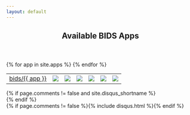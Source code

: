 ```yaml
---
layout: default
---
```

<article class="post-container post-container--single">
  <header class="post-header">
    <h1 class="post-title">Available BIDS Apps</h1>
  </header>

  <table>
  {% for app in site.apps %}
    <tr>
      <td><a href="http://github.com/BIDS-Apps/{{ app }}">bids/{{ app }}</a></td>
      <td><img src="https://img.shields.io/github/tag/BIDS-Apps/{{ app }}.svg?maxAge=2592000" /></td>
      <td>
        <a href="http://github.com/BIDS-Apps/{{ app }}/issues?q=is%3Aopen+is%3Aissue+label%3Abug">
          <img src="https://img.shields.io/github/issues-raw/BIDS-Apps/{{ app }}/bug.svg?maxAge=2592000" />
        </a>
      </td>
      <td>
        <a href="https://circleci.com/gh/BIDS-Apps/{{ app }}/tree/master">
          <img src="https://img.shields.io/circleci/project/BIDS-Apps/{{ app }}/master.svg?maxAge=2592000" />
        </a>
      </td>
      <td>
        <a href="http://github.com/BIDS-Apps/{{ app }}/pulls">
          <img src="https://img.shields.io/github/issues-pr-raw/BIDS-Apps/{{ app }}/bug.svg?maxAge=2592000" />
        </a>
      </td>
      <td>
        <a href="https://hub.docker.com/r/bids/{{ app | downcase }}/">
          <img src="https://img.shields.io/docker/pulls/bids/{{ app | downcase }}.svg?maxAge=2592000" />
        </a>
      </td>
      <td>
        <a href="https://hub.docker.com/r/bids/{{ app | downcase }}/">
          <img src="https://img.shields.io/docker/automated/bids/{{ app | downcase }}.svg?maxAge=2592000" />
        </a>
      </td>
    </tr>
  {% endfor %}
  </table>
  {% if page.comments != false and site.disqus_shortname %}<section id="disqus_thread"></section><!-- /#disqus_thread -->{% endif %}
</article>
{% if page.comments != false %}{% include disqus.html %}{% endif %}
